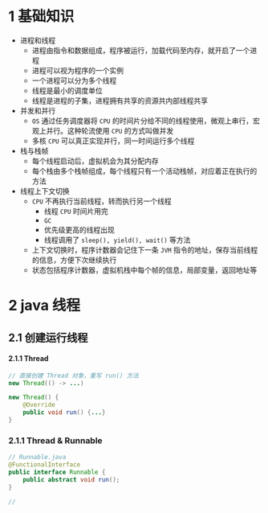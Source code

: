 # 1 基础知识
- 进程和线程
	- 进程由指令和数据组成，程序被运行，加载代码至内存，就开启了一个进程
	- 进程可以视为程序的一个实例
	- 一个进程可以分为多个线程
	- 线程是最小的调度单位
	- 线程是进程的子集，进程拥有共享的资源共内部线程共享
- 并发和并行
	- `OS` 通过任务调度器将 `CPU` 的时间片分给不同的线程使用，微观上串行，宏观上并行。这种轮流使用 `CPU` 的方式叫做并发
	- 多核 `CPU` 可以真正实现并行，同一时间运行多个线程
- 栈与栈帧
	- 每个线程启动后，虚拟机会为其分配内存
	- 每个栈由多个栈帧组成，每个线程只有一个活动栈帧，对应着正在执行的方法
- 线程上下文切换
	- `CPU` 不再执行当前线程，转而执行另一个线程
		- 线程 `CPU` 时间片用完
		- `GC`
		- 优先级更高的线程出现
		- 线程调用了 `sleep(), yield(), wait()` 等方法
	- 上下文切换时，程序计数器会记住下一条 `JVM` 指令的地址，保存当前线程的信息，方便下次继续执行
	- 状态包括程序计数器，虚拟机栈中每个帧的信息，局部变量，返回地址等
# 2 java 线程
## 2.1 创建运行线程
#### 2.1.1 Thread
```java
// 直接创建 Thread 对象，重写 run() 方法
new Thread(() -> ...)

new Thread() {
	@Override  
	public void run() {...}
}
```
### 2.1.1 Thread & Runnable
```java
// Runnable.java
@FunctionalInterface  
public interface Runnable {  
	public abstract void run();  
}
```

```java
// 
```